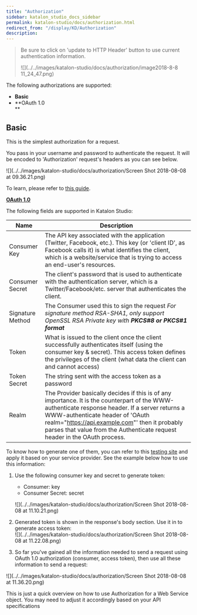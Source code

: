 ```yaml
---
title: "Authorization" 
sidebar: katalon_studio_docs_sidebar
permalink: katalon-studio/docs/authorization.html 
redirect_from: "/display/KD/Authorization" 
description: 
---
```

> Be sure to click on 'update to HTTP Header' button to use current authentication information.
> 
> ![](../../images/katalon-studio/docs/authorization/image2018-8-8 11_24_47.png)

  
The following authorizations are supported:

*   **Basic**
*   **OAuth 1.0  
    **

Basic
-----

This is the simplest authorization for a request.

You pass in your username and password to authenticate the request. It will be encoded to 'Authorization' request's headers as you can see below. 

![](../../images/katalon-studio/docs/authorization/Screen Shot 2018-08-08 at 09.36.21.png)

To learn, please refer to [this guide](https://swagger.io/docs/specification/authentication/basic-authentication/).

**[OAuth 1.0](https://oauth.net/core/1.0a/)**

The following fields are supported in Katalon Studio:

<table><thead><tr><th>Name</th><th>Description</th></tr></thead><tbody><tr><td>Consumer Key</td><td><span>The API key associated with the application (Twitter, Facebook, etc.). This key (or 'client ID', as Facebook calls it) is what identifies the client, which is a website/service that is trying to access an end-user's resources.</span></td></tr><tr><td>Consumer Secret</td><td><span>The client's password that is used to authenticate with the authentication server, which is a Twitter/Facebook/etc. server that authenticates the client.</span></td></tr><tr><td>Signature Method</td><td><span>The Consumer used this to sign the request <em>For signature method RSA-SHA1, only support OpenSSL RSA Private key with&nbsp;<strong>PKCS#8 or PKCS#1 format</strong></em></span></td></tr><tr><td>Token</td><td><span>What is issued to the client once the client successfully authenticates itself (using the consumer key &amp; secret). This access token defines the privileges of the client (what data the client can and cannot access)</span></td></tr><tr><td>Token Secret</td><td><span>The string sent with the access token as a password</span></td></tr><tr><td>Realm</td><td><span>The Provider basically decides if this is of any importance. It is the counterpart of the WWW-authenticate response header. If a server returns a WWW-authenticate header of 'OAuth realm="<a class="external-link" href="https://api.example.com/" rel="nofollow">https://api.example.com</a>"' then it probably parses that value from the Authenticate request header in the OAuth process.</span></td></tr></tbody></table>

To know how to generate one of them, you can refer to this [testing site](http://term.ie/oauth/example/index.php) and apply it based on your service provider. See the example below how to use this information:

1.  Use the following consumer key and secret to generate token:
    
    *   Consumer: key
    *   Consumer Secret: secret
    
    ![](../../images/katalon-studio/docs/authorization/Screen Shot 2018-08-08 at 11.10.21.png)
2.  Generated token is shown in the response's body section. Use it in to generate access token:  
    ![](../../images/katalon-studio/docs/authorization/Screen Shot 2018-08-08 at 11.22.08.png)
3.  So far you've gained all the information needed to send a request using OAuth 1.0 authorization (consumer, access token), then use all these information to send a request:

![](../../images/katalon-studio/docs/authorization/Screen Shot 2018-08-08 at 11.36.20.png)

This is just a quick overview on how to use Authorization for a Web Service object. You may need to adjust it accordingly based on your API specifications